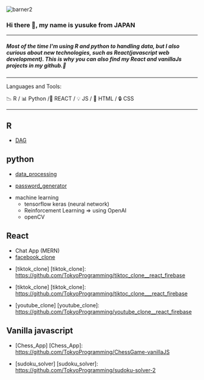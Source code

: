 ![barner2](https://user-images.githubusercontent.com/66249668/114359667-2d81de80-9baf-11eb-86a6-1589f6d65334.jpg)

### Hi there 👋, my name is yusuke from JAPAN

---

##### Most of the time I'm using R and python to handling data, but I also curious about new technologies, such as React(javascript web development). This is why you can also find my React and vanillaJs projects in my github.👋

---

Languages and Tools:

:chart_with_downwards_trend: R / :bar_chart: Python /:hammer: REACT / :bulb: JS / :key: HTML / :lock: CSS 


---
## R
 - [DAG]
 
 [DAG]: https://github.com/TokyoProgramming/path_analysis_hill_climbing
 


## python 
 - [data_processing]
 
 [data_processing]: https://github.com/TokyoProgramming/data_processing
 
 - [password_generator]
 
 [password_generator]: https://github.com/TokyoProgramming/password_generator

 - machine learning
    - tensorflow keras (neural network)
    - Reinforcement Learning => using OpenAI
    - openCV
    
 ## React
 
 - Chat App (MERN) 
 - [facebook_clone]
 
 [facebook_clone]: https://github.com/TokyoProgramming/facebook__clone 
 
  - [tiktok_clone]
 [tiktok_clone]: https://github.com/TokyoProgramming/tiktoc_clone__react_firebase
 
 
 - [tiktok_clone]
 [tiktok_clone]: https://github.com/TokyoProgramming/tiktoc_clone___react_firebase
 
 - [youtube_clone]
 [youtube_clone]: https://github.com/TokyoProgramming/youtube_clone__react_firebase
 

## Vanilla javascript 

- [Chess_App] 
[Chess_App]: https://github.com/TokyoProgramming/ChessGame-vanillaJS

- [sudoku_solver] 
[sudoku_solver]: https://github.com/TokyoProgramming/sudoku-solver-2

